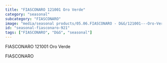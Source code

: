 ```yaml
---
title: "FIASCONARO 121001 Oro Verde"
category: "seasonal"
subcategory: "FIASCONARO"
image: "media/seasonal products/05.06.FIASCONARO - D&G/121001---Oro-Verde.jpg"
id: "seasonal-fiasconaro-921"
tags: ["FIASCONARO", "D&G", "seasonal"]
---
```


FIASCONARO 121001 Oro Verde

FIASCONARO
